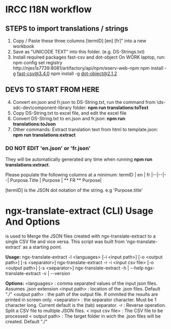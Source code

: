 # IRCC I18N workflow

## STEPS to import translations / strings

1. Copy / Paste these three columns [termID] [en] [fr]" into a new workbook
2. Save as "UNICODE TEXT" into this folder. (e.g. DS-Strings.txt)
3. Install required packages fast-csv and dot-object
   On WORK laptop, run: npm config set registry http://njes1s7739:8081/artifactory/api/npm/eserv-web-npm
   npm install -g fast-csv@3.4.0
   npm install -g dot-object@2.1.2
## DEVS TO START FROM HERE
4. Convert en.json and fr.json to DS-String.txt, run the command from \ds-sdc-dev\component-library folder: **npm run translations:toText**
5. Copy DS-String.txt to excel file, and edit the excel file
6. Convert DS-String.txt to en.json and fr.json: **npm run translations:toJson**
7. Other commands:
   Extract translation text from html to template.json: **npm run translations:extract**

### DO NOT EDIT 'en.json' or 'fr.json'

They will be automatically generated any time when running **npm run translations:extract**.

Please populate the following columns at a minimum:
termID | en | fr
|--|--|--|
 Purpose.Title | Purpose | ** FR ** Purpose|

[termID] is the JSON dot notation of the string. e.g 'Purpose.title'

# ngx-translate-extract (CLI) Usage And Options

is used to Merge the JSON files created with ngx-translate-extract to a single CSV file and vice versa.
This script was built from 'ngx-translate-extract' as a starting point.

**Usage:**
ngx-translate-extract -l &lt;languages&gt; [-i &lt;input path&gt;] [-o &lt;output path&gt;] [-s &lt;separator&gt;]
ngx-translate-extract -r -i &lt;input csv file&gt; [-o &lt;output path>] [-s &lt;separator&gt;]
ngx-translate-extract -h | --help
ngx-translate-extract -v | --version

**Options:**
&lt;languages&gt; : comma separated values of the input json files. Assumes .json extension
&lt;input path&gt; : location of the .json files. Default "./"
&lt;output path&gt; : the path of the output file. If ommited the results are printed in screen only.
&lt;separator&gt; : the separator character. Must be 1 character long. Current default is the (tab) separator.
-r : Reverse operation. Split a CSV file to multiple JSON files.
&lt; input csv file&gt; : The CSV file to be processed
&lt; output path&gt; : The target folder in wich the .json files will be created. Default "./"

